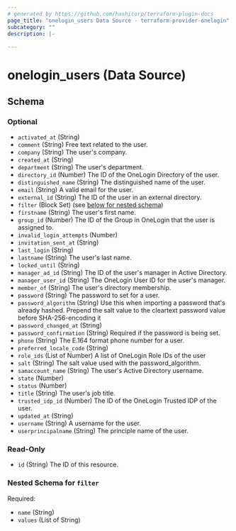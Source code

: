 ```yaml
---
# generated by https://github.com/hashicorp/terraform-plugin-docs
page_title: "onelogin_users Data Source - terraform-provider-onelogin"
subcategory: ""
description: |-
  
---
```


# onelogin_users (Data Source)





<!-- schema generated by tfplugindocs -->
## Schema

### Optional

- `activated_at` (String)
- `comment` (String) Free text related to the user.
- `company` (String) The user's company.
- `created_at` (String)
- `department` (String) The user's department.
- `directory_id` (Number) The ID of the OneLogin Directory of the user.
- `distinguished_name` (String) The distinguished name of the user.
- `email` (String) A valid email for the user.
- `external_id` (String) The ID of the user in an external directory.
- `filter` (Block Set) (see [below for nested schema](#nestedblock--filter))
- `firstname` (String) The user's first name.
- `group_id` (Number) The ID of the Group in OneLogin that the user is assigned to.
- `invalid_login_attempts` (Number)
- `invitation_sent_at` (String)
- `last_login` (String)
- `lastname` (String) The user's last name.
- `locked_until` (String)
- `manager_ad_id` (String) The ID of the user's manager in Active Directory.
- `manager_user_id` (String) The OneLogin User ID for the user's manager.
- `member_of` (String) The user's directory membership.
- `password` (String) The password to set for a user.
- `password_algorithm` (String) Use this when importing a password that's already hashed. Prepend the salt value to the cleartext password value before SHA-256-encoding it
- `password_changed_at` (String)
- `password_confirmation` (String) Required if the password is being set.
- `phone` (String) The E.164 format phone number for a user.
- `preferred_locale_code` (String)
- `role_ids` (List of Number) A list of OneLogin Role IDs of the user
- `salt` (String) The salt value used with the password_algorithm.
- `samaccount_name` (String) The user's Active Directory username.
- `state` (Number)
- `status` (Number)
- `title` (String) The user's job title.
- `trusted_idp_id` (Number) The ID of the OneLogin Trusted IDP of the user.
- `updated_at` (String)
- `username` (String) A username for the user.
- `userprincipalname` (String) The principle name of the user.

### Read-Only

- `id` (String) The ID of this resource.

<a id="nestedblock--filter"></a>
### Nested Schema for `filter`

Required:

- `name` (String)
- `values` (List of String)



